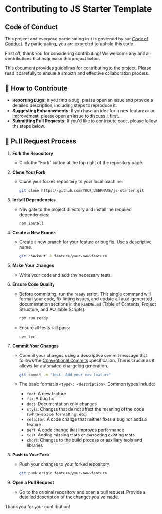 # Contributing to JS Starter Template

## Code of Conduct

This project and everyone participating in it is governed by our [Code of Conduct](CODE_OF_CONDUCT.md). By participating, you are expected to uphold this code.

First off, thank you for considering contributing! We welcome any and all contributions that help make this project better.

This document provides guidelines for contributing to the project. Please read it carefully to ensure a smooth and effective collaboration process.

## 💬 How to Contribute

- **Reporting Bugs**: If you find a bug, please open an issue and provide a detailed description, including steps to reproduce it.
- **Suggesting Enhancements**: If you have an idea for a new feature or an improvement, please open an issue to discuss it first.
- **Submitting Pull Requests**: If you'd like to contribute code, please follow the steps below.

## 🚀 Pull Request Process

1. **Fork the Repository**
   - Click the "Fork" button at the top right of the repository page.

2. **Clone Your Fork**
   - Clone your forked repository to your local machine:

     ```bash
     git clone https://github.com/YOUR_USERNAME/js-starter.git
     ```

3. **Install Dependencies**
   - Navigate to the project directory and install the required dependencies:

     ```bash
     npm install
     ```

4. **Create a New Branch**
   - Create a new branch for your feature or bug fix. Use a descriptive name.

     ```bash
     git checkout -b feature/your-new-feature
     ```

5. **Make Your Changes**
   - Write your code and add any necessary tests.

6. **Ensure Code Quality**
   - Before committing, run the `ready` script. This single command will format your code, fix linting issues, and update all auto-generated documentation sections in the `README.md` (Table of Contents, Project Structure, and Available Scripts).

     ```bash
     npm run ready
     ```

   - Ensure all tests still pass:

     ```bash
     npm test
     ```

7. **Commit Your Changes**
   - Commit your changes using a descriptive commit message that follows the [Conventional Commits](https://www.conventionalcommits.org/en/v1.0.0/) specification. This is crucial as it allows for automated changelog generation.

     ```bash
     git commit -m "feat: Add your new feature"
     ```

   - The basic format is `<type>: <description>`. Common types include:
     - `feat`: A new feature
     - `fix`: A bug fix
     - `docs`: Documentation only changes
     - `style`: Changes that do not affect the meaning of the code (white-space, formatting, etc)
     - `refactor`: A code change that neither fixes a bug nor adds a feature
     - `perf`: A code change that improves performance
     - `test`: Adding missing tests or correcting existing tests
     - `chore`: Changes to the build process or auxiliary tools and libraries

8. **Push to Your Fork**
   - Push your changes to your forked repository.

     ```bash
     git push origin feature/your-new-feature
     ```

9. **Open a Pull Request**
   - Go to the original repository and open a pull request. Provide a detailed description of the changes you've made.

Thank you for your contribution!
